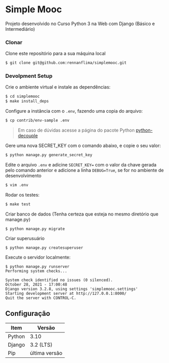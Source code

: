 # Simple Mooc

Projeto desenvolvido no Curso Python 3 na Web com Django (Básico e Intermediário)

### Clonar

Clone este repositório para a sua máquina local

```sh
$ git clone git@github.com:rennanflima/simplemooc.git
```

### Devolpment Setup

Crie o ambiente virtual e instale as dependências:

```sh
$ cd simplemooc
$ make install_deps
```

Configure a instância com o `.env`, fazendo uma copia do arquivo:

```sh
$ cp contrib/env-sample .env
```

> Em caso de dúvidas acesse a página do pacote Python [python-decouple](https://pypi.org/project/python-decouple/)

Gere uma nova SECRET_KEY com o comando abaixo, e copie o seu valor:

```sh
$ python manage.py generate_secret_key
```

Edite o arquivo `.env` e adicine `SECRET_KEY=` com o valor da chave gerada pelo comando anterior e adicione a linha `DEBUG=True`, se for no ambiente de desenvolvimento

```sh
$ vim .env
```

Rodar os testes:

```sh
$ make test
```

Criar banco de dados (Tenha certeza que esteja no mesmo diretório que manage.py)

```
$ python manage.py migrate
```

Criar superusuário

```
$ python manage.py createsuperuser
```

Execute o servidor localmente:

```
$ python manage.py runserver
Performing system checks...

System check identified no issues (0 silenced).
October 28, 2021 - 17:00:48
Django version 3.2.8, using settings 'simplemooc.settings'
Starting development server at http://127.0.0.1:8000/
Quit the server with CONTROL-C.
```

## Configuração

Item | Versão 
---------|-----------
Python | 3.10
Django | 3.2 (LTS)
Pip | última versão
